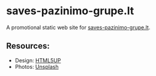 # saves-pazinimo-grupe.lt

A promotional static web site for [saves-pazinimo-grupe.lt](saves-pazinimo-grupe.lt).

## Resources:
+ Design: [HTML5UP](https://html5up.net)
+ Photos: [Unsplash](https://unsplash.com)